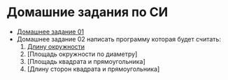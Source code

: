 Домашние задания по СИ
======================

* [Домашнее задание 01](https://gist.github.com/Gitserj/a458f9aed8678d04fdeb98e1e8d4c057 "Доказать что тип char занимает 1 байт. Узнать сколько занимает тип short int. Создать переменные типа char и long long int, вывести их значения, размер и адрес.")
* Домашнее задание 02 написать программу которая будет считать:
    1. [Длину окружности](https://gist.github.com/Gitserj/3bb32b524ad50f8ede2f7f04cbc3815b#file-02_1-c "Программа вычисляет длину и площадь окружности по диаметру, работает по стандарту С99")
    2. [Площадь окружности по диаметру]
    3. [Площадь квадрата и прямоугольника]
    4. [Длину сторон квадрата и прямоугольника]
